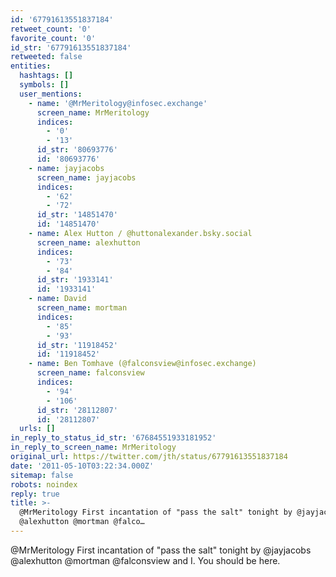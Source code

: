 ```yaml
---
id: '67791613551837184'
retweet_count: '0'
favorite_count: '0'
id_str: '67791613551837184'
retweeted: false
entities:
  hashtags: []
  symbols: []
  user_mentions:
    - name: '@MrMeritology@infosec.exchange'
      screen_name: MrMeritology
      indices:
        - '0'
        - '13'
      id_str: '80693776'
      id: '80693776'
    - name: jayjacobs
      screen_name: jayjacobs
      indices:
        - '62'
        - '72'
      id_str: '14851470'
      id: '14851470'
    - name: Alex Hutton / @huttonalexander.bsky.social
      screen_name: alexhutton
      indices:
        - '73'
        - '84'
      id_str: '1933141'
      id: '1933141'
    - name: David
      screen_name: mortman
      indices:
        - '85'
        - '93'
      id_str: '11918452'
      id: '11918452'
    - name: Ben Tomhave (@falconsview@infosec.exchange)
      screen_name: falconsview
      indices:
        - '94'
        - '106'
      id_str: '28112807'
      id: '28112807'
  urls: []
in_reply_to_status_id_str: '67684551933181952'
in_reply_to_screen_name: MrMeritology
original_url: https://twitter.com/jth/status/67791613551837184
date: '2011-05-10T03:22:34.000Z'
sitemap: false
robots: noindex
reply: true
title: >-
  @MrMeritology First incantation of "pass the salt" tonight by @jayjacobs
  @alexhutton @mortman @falco…
---
```


@MrMeritology First incantation of "pass the salt" tonight by @jayjacobs @alexhutton @mortman @falconsview and I. You should be here.